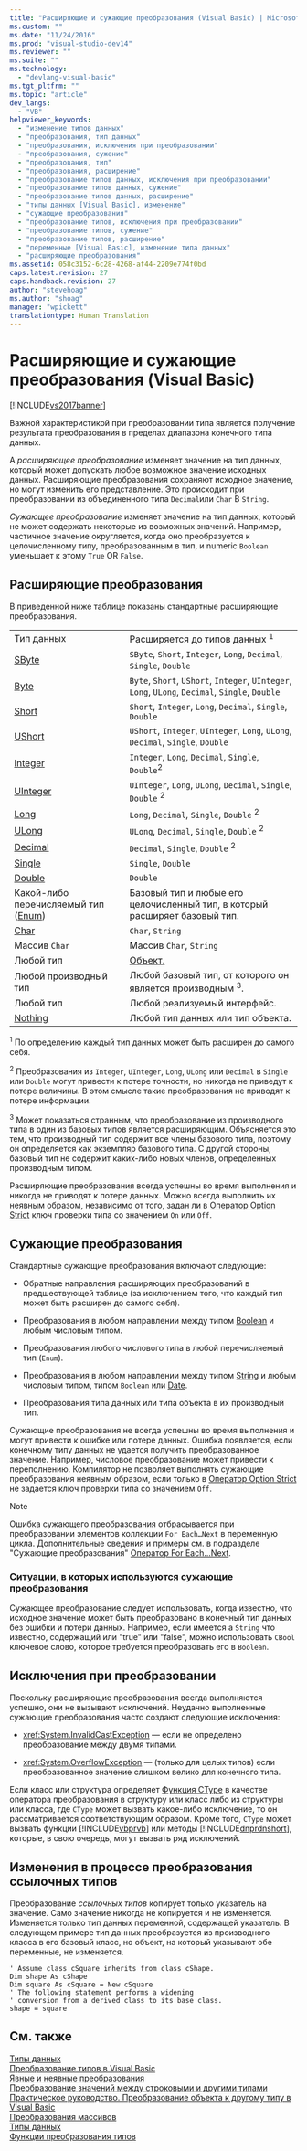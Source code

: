 ```yaml
---
title: "Расширяющие и сужающие преобразования (Visual Basic) | Microsoft Docs"
ms.custom: ""
ms.date: "11/24/2016"
ms.prod: "visual-studio-dev14"
ms.reviewer: ""
ms.suite: ""
ms.technology: 
  - "devlang-visual-basic"
ms.tgt_pltfrm: ""
ms.topic: "article"
dev_langs: 
  - "VB"
helpviewer_keywords: 
  - "изменение типов данных"
  - "преобразования, тип данных"
  - "преобразования, исключения при преобразовании"
  - "преобразования, сужение"
  - "преобразования, тип"
  - "преобразования, расширение"
  - "преобразование типов данных, исключения при преобразовании"
  - "преобразование типов данных, сужение"
  - "преобразование типов данных, расширение"
  - "типы данных [Visual Basic], изменение"
  - "сужающие преобразования"
  - "преобразование типов, исключения при преобразовании"
  - "преобразование типов, сужение"
  - "преобразование типов, расширение"
  - "переменные [Visual Basic], изменение типа данных"
  - "расширяющие преобразования"
ms.assetid: 058c3152-6c28-4268-af44-2209e774f0bd
caps.latest.revision: 27
caps.handback.revision: 27
author: "stevehoag"
ms.author: "shoag"
manager: "wpickett"
translationtype: Human Translation
---
```

# Расширяющие и сужающие преобразования (Visual Basic)
[!INCLUDE[vs2017banner](../../../../csharp/includes/vs2017banner.md)]

Важной характеристикой при преобразовании типа является получение результата преобразования в пределах диапазона конечного типа данных.  
  
 A *расширяющее преобразование* изменяет значение на тип данных, который может допускать любое возможное значение исходных данных.  Расширяющие преобразования сохраняют исходное значение, но могут изменить его представление.  Это происходит при преобразовании из объединенного типа `Decimal`или  `Char` В  `String`.  
  
 *Сужающее преобразование* изменяет значение на тип данных, который не может содержать некоторые из возможных значений.  Например, частичное значение округляется, когда оно преобразуется к целочисленному типу, преобразованным в тип, и numeric `Boolean` уменьшает к этому  `True` OR  `False`.  
  
## Расширяющие преобразования  
 В приведенной ниже таблице показаны стандартные расширяющие преобразования.  
  
|||  
|-|-|  
|Тип данных|Расширяется до типов данных <sup>1</sup>|  
|[SByte](../../../../visual-basic/language-reference/data-types/sbyte-data-type.md)|`SByte`, `Short`, `Integer`, `Long`, `Decimal`, `Single`, `Double`|  
|[Byte](../../../../visual-basic/language-reference/data-types/byte-data-type.md)|`Byte`, `Short`, `UShort`, `Integer`, `UInteger`, `Long`, `ULong`, `Decimal`, `Single`, `Double`|  
|[Short](../../../../visual-basic/language-reference/data-types/short-data-type.md)|`Short`, `Integer`, `Long`, `Decimal`, `Single`, `Double`|  
|[UShort](../../../../visual-basic/language-reference/data-types/ushort-data-type.md)|`UShort`, `Integer`, `UInteger`, `Long`, `ULong`, `Decimal`, `Single`, `Double`|  
|[Integer](../../../../visual-basic/language-reference/data-types/integer-data-type.md)|`Integer`, `Long`, `Decimal`, `Single`, `Double`<sup>2</sup>|  
|[UInteger](../../../../visual-basic/language-reference/data-types/uinteger-data-type.md)|`UInteger`, `Long`, `ULong`, `Decimal`, `Single`, `Double` <sup>2</sup>|  
|[Long](../../../../visual-basic/language-reference/data-types/long-data-type.md)|`Long`, `Decimal`, `Single`, `Double` <sup>2</sup>|  
|[ULong](../../../../visual-basic/language-reference/data-types/ulong-data-type.md)|`ULong`, `Decimal`, `Single`, `Double` <sup>2</sup>|  
|[Decimal](../../../../visual-basic/language-reference/data-types/decimal-data-type.md)|`Decimal`, `Single`, `Double` <sup>2</sup>|  
|[Single](../../../../visual-basic/language-reference/data-types/single-data-type.md)|`Single`, `Double`|  
|[Double](../../../../visual-basic/language-reference/data-types/double-data-type.md)|`Double`|  
|Какой\-либо перечисляемый тип \([Enum](../../../../visual-basic/language-reference/statements/enum-statement.md)\)|Базовый тип и любые его целочисленный тип, в который расширяет базовый тип.|  
|[Char](../../../../visual-basic/language-reference/data-types/char-data-type.md)|`Char`, `String`|  
|Массив `Char`|Массив `Char`, `String`|  
|Любой тип|[Объект.](../../../../visual-basic/language-reference/data-types/object-data-type.md)|  
|Любой производный тип|Любой базовый тип, от которого он является производным <sup>3</sup>.|  
|Любой тип|Любой реализуемый интерфейс.|  
|[Nothing](../../../../visual-basic/language-reference/nothing.md)|Любой тип данных или тип объекта.|  
  
 <sup>1</sup> По определению каждый тип данных может быть расширен до самого себя.  
  
 <sup>2</sup> Преобразования из `Integer`, `UInteger`, `Long`, `ULong` или `Decimal` в `Single` или `Double` могут привести к потере точности, но никогда не приведут к потере величины.  В этом смысле такие преобразования не приводят к потере информации.  
  
 <sup>3</sup> Может показаться странным, что преобразование из производного типа в один из базовых типов является расширяющим.  Объясняется это тем, что производный тип содержит все члены базового типа, поэтому он определяется как экземпляр базового типа.  С другой стороны, базовый тип не содержит каких\-либо новых членов, определенных производным типом.  
  
 Расширяющие преобразования всегда успешны во время выполнения и никогда не приводят к потере данных.  Можно всегда выполнить их неявным образом, независимо от того, задан ли в [Оператор Option Strict](../../../../visual-basic/language-reference/statements/option-strict-statement.md) ключ проверки типа со значением `On` или `Off`.  
  
## Сужающие преобразования  
 Стандартные сужающие преобразования включают следующие:  
  
-   Обратные направления расширяющих преобразований в предшествующей таблице \(за исключением того, что каждый тип может быть расширен до самого себя\).  
  
-   Преобразования в любом направлении между типом [Boolean](../../../../visual-basic/language-reference/data-types/boolean-data-type.md) и любым числовым типом.  
  
-   Преобразования любого числового типа в любой перечисляемый тип \(`Enum`\).  
  
-   Преобразования в любом направлении между типом [String](../../../../visual-basic/language-reference/data-types/string-data-type.md) и любым числовым типом, типом `Boolean` или [Date](../../../../visual-basic/language-reference/data-types/date-data-type.md).  
  
-   Преобразования типа данных или типа объекта в их производный тип.  
  
 Сужающие преобразования не всегда успешны во время выполнения и могут привести к ошибке или потере данных.  Ошибка появляется, если конечному типу данных не удается получить преобразованное значение.  Например, числовое преобразование может привести к переполнению.  Компилятор не позволяет выполнять сужающие преобразования неявным образом, если только в [Оператор Option Strict](../../../../visual-basic/language-reference/statements/option-strict-statement.md) не задается ключ проверки типа со значением `Off`.  
  
> [!NOTE]
>  Ошибка сужающего преобразования отбрасывается при преобразовании элементов коллекции `For Each…Next` в переменную цикла.  Дополнительные сведения и примеры см. в подразделе "Сужающие преобразования" [Оператор For Each...Next](../../../../visual-basic/language-reference/statements/for-each-next-statement.md).  
  
### Ситуации, в которых используются сужающие преобразования  
 Сужающее преобразование следует использовать, когда известно, что исходное значение может быть преобразовано в конечный тип данных без ошибки и потери данных.  Например, если имеется a `String` что известно, содержащий или "true" или "false", можно использовать  `CBool` ключевое слово, которое требуется преобразовать его в  `Boolean`.  
  
## Исключения при преобразовании  
 Поскольку расширяющие преобразования всегда выполняются успешно, они не вызывают исключений.  Неудачно выполненные сужающие преобразования часто создают следующие исключения:  
  
-   <xref:System.InvalidCastException> — если не определено преобразование между двумя типами.  
  
-   <xref:System.OverflowException> — \(только для целых типов\) если преобразованное значение слишком велико для конечного типа.  
  
 Если класс или структура определяет [Функция CType](../../../../visual-basic/language-reference/functions/ctype-function.md) в качестве оператора преобразования в структуру или класс либо из структуры или класса, где `CType` может вызвать какое\-либо исключение, то он рассматривается соответствующим образом.  Кроме того, `CType` может вызвать функции [!INCLUDE[vbprvb](../../../../csharp/programming-guide/concepts/linq/includes/vbprvb_md.md)] или методы [!INCLUDE[dnprdnshort](../../../../csharp/getting-started/includes/dnprdnshort_md.md)], которые, в свою очередь, могут вызвать ряд исключений.  
  
## Изменения в процессе преобразования ссылочных типов  
 Преобразование *ссылочных типов* копирует только указатель на значение.  Само значение никогда не копируется и не изменяется.  Изменяется только тип данных переменной, содержащей указатель.  В следующем примере тип данных преобразуется из производного класса в его базовый класс, но объект, на который указывают обе переменные, не изменяется.  
  
```  
' Assume class cSquare inherits from class cShape.  
Dim shape As cShape  
Dim square As cSquare = New cSquare  
' The following statement performs a widening  
' conversion from a derived class to its base class.  
shape = square  
```  
  
## См. также  
 [Типы данных](../../../../visual-basic/programming-guide/language-features/data-types/index.md)   
 [Преобразование типов в Visual Basic](../../../../visual-basic/programming-guide/language-features/data-types/type-conversions.md)   
 [Явные и неявные преобразования](../../../../visual-basic/programming-guide/language-features/data-types/implicit-and-explicit-conversions.md)   
 [Преобразование значений между строковыми и другими типами](../../../../visual-basic/programming-guide/language-features/data-types/conversions-between-strings-and-other-types.md)   
 [Практическое руководство. Преобразование объекта к другому типу в Visual Basic](../../../../visual-basic/programming-guide/language-features/data-types/how-to-convert-an-object-to-another-type.md)   
 [Преобразования массивов](../../../../visual-basic/programming-guide/language-features/data-types/array-conversions.md)   
 [Типы данных](../../../../visual-basic/language-reference/data-types/data-type-summary.md)   
 [Функции преобразования типов](../../../../visual-basic/language-reference/functions/type-conversion-functions.md)